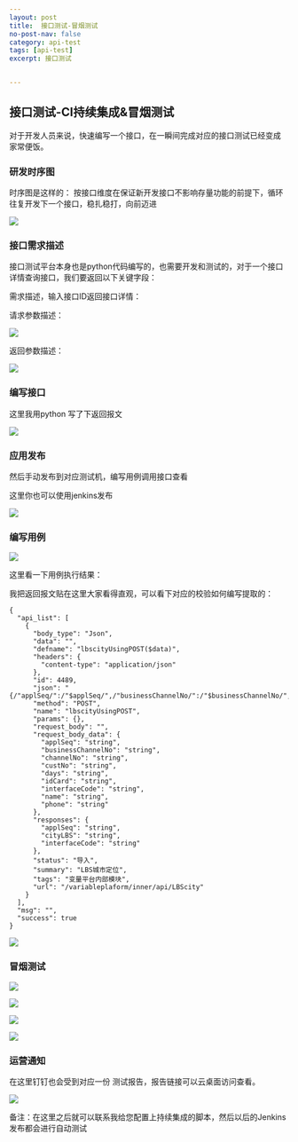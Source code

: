 ```yaml
---
layout: post
title:  接口测试-冒烟测试
no-post-nav: false
category: api-test
tags: [api-test]
excerpt: 接口测试


---
```




## 接口测试-CI持续集成&冒烟测试

对于开发人员来说，快速编写一个接口，在一瞬间完成对应的接口测试已经变成 家常便饭。

### 研发时序图

时序图是这样的： 按接口维度在保证新开发接口不影响存量功能的前提下，循环往复开发下一个接口，稳扎稳打，向前迈进

![](https://james-xuande.github.io/images/posts/2021-04-18/ci-smoke.png)

### 接口需求描述

接口测试平台本身也是python代码编写的，也需要开发和测试的，对于一个接口详情查询接口，我们要返回以下关键字段：

需求描述，输入接口ID返回接口详情：

请求参数描述：

![](https://james-xuande.github.io/images/posts/2021-04-18/api-requestid.png)

返回参数描述：

![](https://james-xuande.github.io/images/posts/2021-04-18/api-requestdata-responses.png)



### 编写接口

这里我用python 写了下返回报文

![](https://james-xuande.github.io/images/posts/2021-04-18/api-code.png)

### 应用发布

然后手动发布到对应测试机，编写用例调用接口查看

这里你也可以使用jenkins发布

![](https://james-xuande.github.io/images/posts/2021-04-18/deploy-code.png)



### 编写用例



![](https://james-xuande.github.io/images/posts/2021-04-18/case-validate.png)



这里看一下用例执行结果：

我把返回报文贴在这里大家看得直观，可以看下对应的校验如何编写提取的：

```
{
  "api_list": [
    {
      "body_type": "Json",
      "data": "",
      "defname": "lbscityUsingPOST($data)",
      "headers": {
        "content-type": "application/json"
      },
      "id": 4489,
      "json": "{/"applSeq/":/"$applSeq/",/"businessChannelNo/":/"$businessChannelNo/",/"channelNo/":/"$channelNo/",/"custNo/":/"$custNo/",/"days/":/"$days/",/"idCard/":/"$idCard/",/"interfaceCode/":/"$interfaceCode/",/"name/":/"$name/",/"phone/":/"$phone/"}",
      "method": "POST",
      "name": "lbscityUsingPOST",
      "params": {},
      "request_body": "",
      "request_body_data": {
        "applSeq": "string",
        "businessChannelNo": "string",
        "channelNo": "string",
        "custNo": "string",
        "days": "string",
        "idCard": "string",
        "interfaceCode": "string",
        "name": "string",
        "phone": "string"
      },
      "responses": {
        "applSeq": "string",
        "cityLBS": "string",
        "interfaceCode": "string"
      },
      "status": "导入",
      "summary": "LBS城市定位",
      "tags": "变量平台内部模块",
      "url": "/variableplaform/inner/api/LBScity"
    }
  ],
  "msg": "",
  "success": true
}

```

![](https://james-xuande.github.io/images/posts/2021-04-18/validate_report.png)



### 冒烟测试

![](https://james-xuande.github.io/images/posts/2021-04-18/smoke-test.png)

![](https://james-xuande.github.io/images/posts/2021-04-18/jenkins-build.png)

![](https://james-xuande.github.io/images/posts/2021-04-18/jenkins_build_console.png)

![](https://james-xuande.github.io/images/posts/2021-04-18/build-all-repost.png)

### 运营通知



在这里钉钉也会受到对应一份 测试报告，报告链接可以云桌面访问查看。

![](https://james-xuande.github.io/images/posts/2021-04-18/钉钉-report.jpg)

备注：在这里之后就可以联系我给您配置上持续集成的脚本，然后以后的Jenkins发布都会进行自动测试